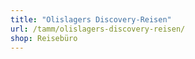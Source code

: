 ```yaml
---
title: "Olislagers Discovery-Reisen"
url: /tamm/olislagers-discovery-reisen/
shop: Reisebüro
---
```

